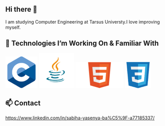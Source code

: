 ## Hi there 👋

I am studying Computer Engineering at Tarsus Universty.I love improving myself.

## 🚀 Technologies I’m Working On & Familiar With
<p align="left">
<img src="c.png" alt="C" width="100"> 
  
<img src="java.png" alt="Java" width="110">
<img src="Html.png" alt="HTML" width="150">
<img src="css.png" alt="CSS" width="82">
</p>

## 📫 Contact
https://www.linkedin.com/in/sabiha-yasenya-ba%C5%9F-a77185337/

